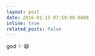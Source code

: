 ```yaml
---
layout: post
date: 2016-01-15 07:59:00-0400
inline: true
related_posts: false
---
```


god :sparkles: :smile:
